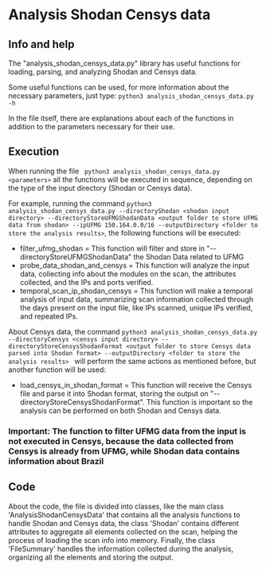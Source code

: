 # Analysis Shodan Censys data

## Info and help

The "analysis_shodan_censys_data.py" library has useful functions for loading, parsing, and analyzing Shodan and Censys data.
 
Some useful functions can be used, for more information about the necessary parameters, just type: ```python3 analysis_shodan_censys_data.py -h```

In the file itself, there are explanations about each of the functions in addition to the parameters necessary for their use.

## Execution

When running the file ``` python3 analysis_shodan_censys_data.py <parameters>``` all the functions will be executed in sequence, depending on the type of the input directory (Shodan or Censys data).

For example, running the command ``` python3 analysis_shodan_censys_data.py --directoryShodan <shodan input directory> --directoryStoreUFMGShodanData <output folder to store UFMG data from shodan> --ipUFMG 150.164.0.0/16 --outputDirectory <folder to store the analysis results> ```, the following functions will be executed:
- filter_ufmg_shodan = This function will filter and store in "--directoryStoreUFMGShodanData" the Shodan Data related to UFMG
- probe_data_shodan_and_censys = This function will analyze the input data, collecting info about the modules on the scan, the attributes collected, and the IPs and ports verified.
- temporal_scan_ip_shodan_censys = This function will make a temporal analysis of input data, summarizing scan information collected through the days present on the input file, like IPs scanned, unique IPs verified, and repeated IPs.

About Censys data, the command ``` python3 analysis_shodan_censys_data.py --directoryCensys <censys input directory> --directoryStoreCensysShodanFormat <output folder to store Censys data parsed into Shodan format> --outputDirectory <folder to store the analysis results>  ```
will perform the same actions as mentioned before, but another function will be used:
- load_censys_in_shodan_format = This function will receive the Censys file and parse it into Shodan format, storing the output on "--directoryStoreCensysShodanFormat". This function is important so the analysis can be performed on both Shodan and Censys data.

### Important: The function to filter UFMG data from the input is not executed in Censys, because the data collected from Censys is already from UFMG, while Shodan data contains information about Brazil

## Code

About the code, the file is divided into classes, like the main class 'AnalysisShodanCensysData' that contains all the analysis functions to handle Shodan and Censys data, the class 'Shodan' contains different attributes to aggregate all elements collected on the scan, helping the process of loading the scan info into memory. Finally, the class 'FileSummary' handles the information collected during the analysis, organizing all the elements and storing the output.